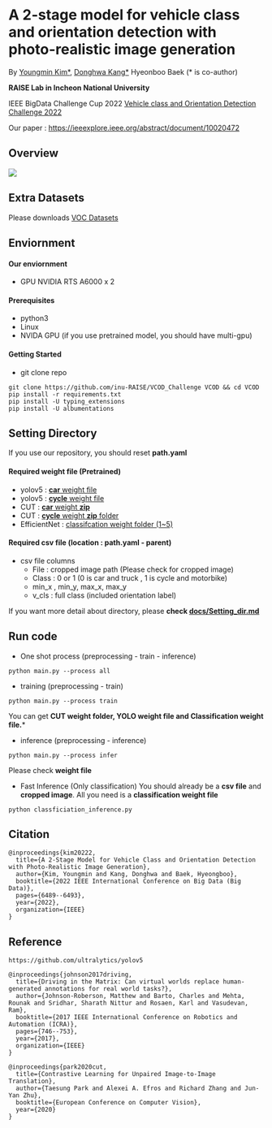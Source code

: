 # A 2-stage model for vehicle class and orientation detection with photo-realistic image generation
By <a href='https://github.com/winston1214'>Youngmin Kim*</a>, <a href='https://github.com/anima0729'>Donghwa Kang*</a> Hyeonboo Baek (* is co-author)

**RAISE Lab in Incheon National University**

IEEE BigData Challenge Cup 2022 <a href='https://vod2022.sekilab.global/'>Vehicle class and Orientation Detection Challenge 2022</a>

Our paper : https://ieeexplore.ieee.org/abstract/document/10020472

## Overview
<img src='https://github.com/inu-RAISE/VOD_Challenge/blob/master/pic/fig2.PNG?raw=true'></img>
## Extra Datasets

Please downloads <a href='https://fcav.engin.umich.edu/projects/driving-in-the-matrix'>VOC Datasets</a>

## Enviornment

#### Our enviornment
- GPU NVIDIA RTS A6000 x 2
#### Prerequisites
- python3
- Linux
- NVIDA GPU (if you use pretrained model, you should have multi-gpu)
#### Getting Started
- git clone repo
```
git clone https://github.com/inu-RAISE/VCOD_Challenge VCOD && cd VCOD
pip install -r requirements.txt
pip install -U typing_extensions
pip install -U albumentations
```
## Setting Directory
If you use our repository, you should reset **path.yaml**

#### Required weight file (Pretrained)
- yolov5 :  <a href='https://drive.google.com/file/d/1pvCgh97NLJ0qfZpq8tUnpyosqoqX1FRa/view?usp=sharing'>**car** weight file</a>
- yolov5 : <a href='https://drive.google.com/file/d/1520eFOqhCOyvWlXdQf9GusIHkLnIRMui/view?usp=sharing'>**cycle** weight file</a>
- CUT : <a href='https://drive.google.com/file/d/1JlkQxBHxHFDGxbWjq3KR2ReoRHWAQGMc/view?usp=sharing'>**car** weight **zip** </a>
- CUT : <a href='https://drive.google.com/file/d/1H8QdT-fOEj-BvlGgc8XFiMSsWROqbrt7/view?usp=sharing'>**cycle** weight **zip** folder</a>
- EfficientNet : <a href='https://drive.google.com/drive/folders/1uPxwFl5-Eq_-2AFvZNvZ_r_Awpx95ida?usp=sharing'>classifcation weight folder (1~5) </a>

#### Required csv file (location : path.yaml - parent)
- csv file columns
  - File : cropped image path (Please check for cropped image)
  - Class : 0 or 1 (0 is car and truck , 1 is cycle and motorbike)
  - min_x , min_y, max_x, max_y
  - v_cls : full class (included orientation label)

If you want more detail about directory, please **check <a href='https://github.com/inu-RAISE/VCOD_Challenge/blob/master/docs/Setting_Dir.md'>docs/Setting_dir.md</a>**


## Run code

- One shot process (preprocessing - train - inference)
 ```
 python main.py --process all 
```
- training (preprocessing - train)
```
python main.py --process train
```
You can get **CUT weight folder, YOLO weight file and Classification weight file.***
- inference (preprocessing - inference)
```
python main.py --process infer
```
Please check **weight file**
- Fast Inference (Only classification)
You should already be a **csv file** and **cropped image**. All you need is a **classification weight file**
```
python classficiation_inference.py
```
## Citation
```
@inproceedings{kim20222,
  title={A 2-Stage Model for Vehicle Class and Orientation Detection with Photo-Realistic Image Generation},
  author={Kim, Youngmin and Kang, Donghwa and Baek, Hyeongboo},
  booktitle={2022 IEEE International Conference on Big Data (Big Data)},
  pages={6489--6493},
  year={2022},
  organization={IEEE}
}
```

## Reference

```
https://github.com/ultralytics/yolov5

@inproceedings{johnson2017driving,
  title={Driving in the Matrix: Can virtual worlds replace human-generated annotations for real world tasks?},
  author={Johnson-Roberson, Matthew and Barto, Charles and Mehta, Rounak and Sridhar, Sharath Nittur and Rosaen, Karl and Vasudevan, Ram},
  booktitle={2017 IEEE International Conference on Robotics and Automation (ICRA)},
  pages={746--753},
  year={2017},
  organization={IEEE}
}

@inproceedings{park2020cut,
  title={Contrastive Learning for Unpaired Image-to-Image Translation},
  author={Taesung Park and Alexei A. Efros and Richard Zhang and Jun-Yan Zhu},
  booktitle={European Conference on Computer Vision},
  year={2020}
}
```
